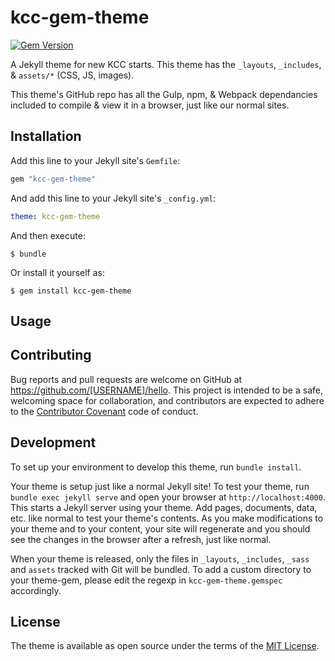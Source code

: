 # kcc-gem-theme

[![Gem Version](https://badge.fury.io/rb/kcc-gem-theme.svg)](https://badge.fury.io/rb/kcc-gem-theme)

A Jekyll theme for new KCC starts. This theme has the `_layouts`, `_includes`, & `assets/*` (CSS, JS, images).

This theme's GitHub repo has all the Gulp, npm, & Webpack dependancies included to compile & view it in a browser, just like our normal sites.

## Installation

Add this line to your Jekyll site's `Gemfile`:

```ruby
gem "kcc-gem-theme"
```

And add this line to your Jekyll site's `_config.yml`:

```yaml
theme: kcc-gem-theme
```

And then execute:

    $ bundle

Or install it yourself as:

    $ gem install kcc-gem-theme

## Usage

## Contributing

Bug reports and pull requests are welcome on GitHub at https://github.com/[USERNAME]/hello. This project is intended to be a safe, welcoming space for collaboration, and contributors are expected to adhere to the [Contributor Covenant](http://contributor-covenant.org) code of conduct.

## Development

To set up your environment to develop this theme, run `bundle install`.

Your theme is setup just like a normal Jekyll site! To test your theme, run `bundle exec jekyll serve` and open your browser at `http://localhost:4000`. This starts a Jekyll server using your theme. Add pages, documents, data, etc. like normal to test your theme's contents. As you make modifications to your theme and to your content, your site will regenerate and you should see the changes in the browser after a refresh, just like normal.

When your theme is released, only the files in `_layouts`, `_includes`, `_sass` and `assets` tracked with Git will be bundled.
To add a custom directory to your theme-gem, please edit the regexp in `kcc-gem-theme.gemspec` accordingly.

## License

The theme is available as open source under the terms of the [MIT License](https://opensource.org/licenses/MIT).
